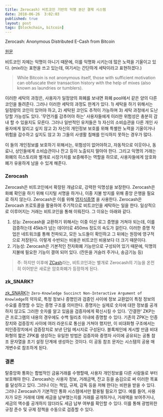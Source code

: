 ```yaml
---
title: Zerocash) 비트코인 기반의 익명 분산 결제 시스템
date: 2018-06-26  3:02:03
published: true
layout: post
tags: [blockchain, bitcoin]
---
```


Zerocash: Anonymous Distributed E-Cash from Bitcoin

[원문](https://ieeexplore.ieee.org/stamp/stamp.jsp?arnumber=6956581)

비트코인 자체는 익명이 아니기 때문에, 이를 익명화 시키는데 많은 노력을 기울이고 있다. (mix라는 표현을 쓰고 있는데, 여기서는 간단하게 세탁이라고 표현하겠다.)

> While Bitcoin is not anonymous itself, those with sufficient motivation can obfuscate their transaction history with the help of mixes (also known as laundries or tumblers).

이러한 세탁의 과정은, 사용자가 일정양의 화폐를 보내면 화폐 pool에서 같은 양의 다른 코인을 돌려준다. 그러나 이러한 세탁의 과정도 한계가 있다. 1) 세탁을 하기 위해서는 일정량의 코인이 있어야 하고, 2) 세탁된 코인도 추적이 가능하며 3) 세탁 과정에서 도난 당할 가능성도 있다. '무언가를 감추어야 하는' 사용자들에게 이러한 위험성은 충분히 감내 할 수 있을지도 모른다. 그러나 일반적인 유저들은 1) 자신의 소비습관을 다른 개인 사용자에게 알리고 싶지 않고 2) 자신의 개인정보 보호를 위해 특별한 노력을 기울이거나 위험을 감수하고 싶지도 않고 3) 그들의 사생활 침해를 인식하지 못하는 경우가 많다.

이 들의 개인정보를 보호하기 위해서는, 위험성이 없어야하고, 자동적으로 이웃이나, 동료나, 상인들에게 소비습관이나 잔고 등이 노출되지 말아야 한다. 그리고 익명의 거래는 화폐의 히스토리와 별개로 시장가치를 보증해주는 역할을 하므로, 사용자들에게 암호화폐가 유용하게 남을 수 있게 해준다.

### Zerocash

Zerocash은 비트코인에서 확장된 개념으로, 강력한 익명성을 보장한다. Zerocash은 화폐 확인을 하기 위해 디지털 서명을 하거나, 이중 지불 방지를 위해 중앙 은행을 필요로 하지 않는다. Zerocash은 이를 위해 [영지식증명](https://yceffort.github.io/2018/06/26/zero-knowledge-proof.html) 을 사용한다. Zerocash은 Zerocash 프로토콜을 활용하여 주기적으로 비트코인을 세탁하는 일을 한다. 일상적으로 이루어지는 거래는 비트코인을 통해 이뤄진다. 그 이유는 아래와 같다.

1. 성능: Zerocash을 교환하기 위해서는 이중 이산 로그 증명을 거쳐야 되는데, 이를 검증하는데 45kb가 넘는 데이터로 450ms 정도의 속도가 걸린다. 이러한 증명 작업은 네트워크를 통해 전파되고, 모든 노드들이 확인하고 그 뒤에는 원장에 영구적으로 저장된다. 이렇게 수반되는 비용은 비트코인 비용보다 더 크기 때문이다.
2. 기능성: Zerocash은 기본적인 전자화폐 기능만으로 구성되어 있기 때문에, 익명의 지불에 필요한 기능이 결여 되어 있다. (잔돈을 거슬러 주거나, 송금기능 등)

> 주: 하지만 이후에 [ZCash](https://z.cash/)라는, 비트코인과는 별개로 Zerocash의 기능을 온전히 이어받은 새로운 암호화폐가 등장하게 된다.

### zk_SNARK?

[zk_SNARK](https://z.cash/technology/zksnarks.html)는 `Zero-Knowledge Succinct Non-Interactive Argument of Knowledge`의 약자로, 특정 정보나 증명인과 검증인 사이에 정보 교환없이 특정 정보의 수요를 증명할 수 있는 증명 구조를 의미한다. 증명자는 실제로 숫자에 대한 정보를 공개하지 않고도 그러한 숫자를 알고 있음을 검증자에게 확신시킬 수 있다. '간결한' ZKP는 큰 프로그램의 내용의 경우에도 수백 밀리초 이내에 증명할 수 있다. 기존의 ZPK는 인증장치와 검증장치 사이에 여러 라운드로 통신을 거쳐야 했지만, 이 비대화형 구조에서는 피인증장치에서 검증장치로 보낸 단일 메시지로 구성된다. 블록체인에 게시할 만큼 비대화형의 짧은 ZPK를 생성하는 유일한 방법은 검증자와 증명자 사이에 공유되는 공통 참조 문자열을 초기 설정 단계에 생성하는 것이다. 이 공동 참조 문자는 시스템의 공용 매개변수로 참조하게 된다.

### 결론

탈중앙화 통화는 합법적인 금융거래를 수행할때, 사용자 개인정보를 다른 사람들로 부터 보호해야 한다. Zerocash는 사용자 정보, 거래금액, 잔고 등을 숨김으로 써 이러한 목표를 달성하고 있다. 그러나 이는 책임, 규제, 감독 등을 저해 한다는 비판을 받을 수 있다. 그러나 Zerocash가 기본적인 통화 시스템에서만 활용될 필요가 없다. 예를 들어, 사용자가 모든 거래에 대해 세금을 납부했는지를 거래를 공개하거나, 거래액을 보여주거나, 세금의 액수를 공개하지 않더라도 세금 납부 여부를 확인할 수 있다. 이를 통해 광범위한 규정 준수 및 규제 정책을 수동으로 검증할 수 있다.
